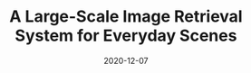 ---
title: "A Large-Scale Image Retrieval System for Everyday Scenes"
collection: publications
permalink: /publication/2020-QIK_Demo
date: 2020-12-07
paperurl: 'https://drive.google.com/file/d/1SC9g9P0dd6SKN4woumy_EYY4KAR5Ak7S/view'
github: 'https://github.com/MU-Data-Science/QIK.git'
citation: '<b>Arun Zachariah</b>, Mohamed Gharibi, Praveen Rao - &quot;A Large-Scale Image Retrieval System for Everyday Scenes.&quot; <i>2nd ACM International Conference on Multimedia in Asia (MM Asia 2020)</i>, Singapore.'
---